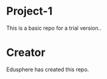# Project-1
This is a basic repo for a  trial version..

# Creator
Edusphere has created this repo.
